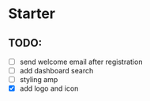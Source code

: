 # Starter

## TODO: 
- [ ] send welcome email after registration
- [ ] add dashboard search
- [ ] styling amp
- [x] add logo and icon
